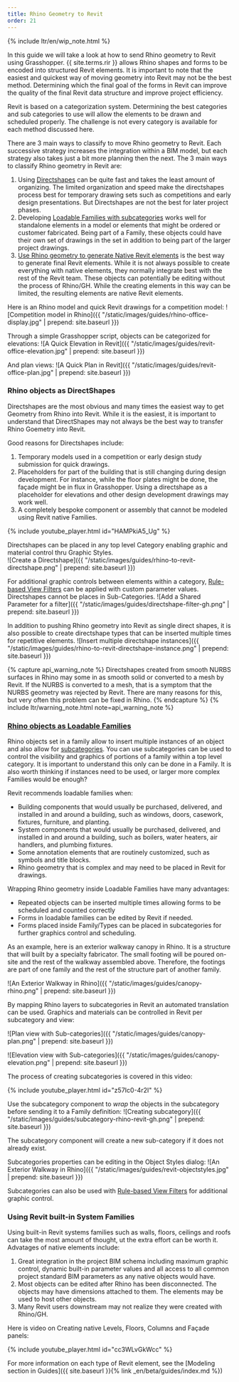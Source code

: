 ```yaml
---
title: Rhino Geometry to Revit
order: 21
---
```


{% include ltr/en/wip_note.html %}

In this guide we will take a look at how to send Rhino geometry to Revit using Grasshopper. {{ site.terms.rir }} allows Rhino shapes and forms to be encoded into structured Revit elements. It is important to note that the easiest and quickest way of moving geometry into Revit may not be the best method. Determining which the final goal of the forms in Revit can improve the quality of the final Revit data structure and improve project efficiency.

Revit is based on a categorization system. Determining the best categories and sub categories to use will allow the elements to be drawn and scheduled properly.  The challenge is not every category is available for each method discussed here.

There are 3 main ways to classify to move Rhino geometry to Revit. Each successive strategy increases the integration within a BIM model, but each strategy also takes just a bit more planning then the next.  The 3 main ways to classify Rhino geometry in Revit are:

1. Using [Directshapes](#rhino-objects-as-directshapes) can be quite fast and takes the least amount of organizing. The limited organization and speed make the directshapes process best for temporary drawing sets such as competitions and early design presentations. But Directshapes are not the best for later project phases.
1. Developing [Loadable Families with subcategories](#rhino-objects-as-loadable-families) works well for standalone elements in a model or elements that might be ordered or customer fabricated.  Being part of a Family, these objects could have their own set of drawings in the set in addition to being part of the larger project drawings.
1. [Use Rhino geometry to generate Native Revit elements](#using-revit-built-in-system-families) is the best way to generate final Revit elements. While it is not always possible to create everything with native elements, they normally integrate best with the rest of the Revit team. These objects can potentially be editing without the process of Rhino/GH.  While the creating elements in this way can be limited, the resulting elements are native Revit elements.

Here is an Rhino model and quick Revit drawings for a competition model:
![Competition model in Rhino]({{ "/static/images/guides/rhino-office-display.jpg" | prepend: site.baseurl }})

Through a simple Grasshopper script, objects can be categorized for elevations:
![A Quick Elevation in Revit]({{ "/static/images/guides/revit-office-elevation.jpg" | prepend: site.baseurl }})

And plan views:
![A Quick Plan in Revit]({{ "/static/images/guides/revit-office-plan.jpg" | prepend: site.baseurl }})

### Rhino objects as DirectShapes

Directshapes are the most obvious and many times the easiest way to get Geometry from Rhino into Revit. While it is the easiest, it is important to understand that DirectShapes may not always be the best way to transfer Rhino Goemetry into Revit.

Good reasons for Directshapes include:
1. Temporary models used in a competition or early design study submission for quick drawings.
1. Placeholders for part of the building that is still changing during design development.  For instance, while the floor plates might be done, the façade might be in flux in Grasshopper. Using a directshape as a placeholder for elevations and other design development drawings may work well.
1. A completely bespoke component or assembly that cannot be modeled using Revit native Families.

{% include youtube_player.html id="HAMPkiA5_Ug" %}

Directshapes can be placed in any top level Category enabling graphic and material control thru Graphic Styles.  
![Create a Directshape]({{ "/static/images/guides/rhino-to-revit-directshape.png" | prepend: site.baseurl }})

For additional graphic controls between elements within a category, [Rule-based View Filters](https://knowledge.autodesk.com/support/revit-products/learn-explore/caas/CloudHelp/cloudhelp/2019/ENU/Revit-DocumentPresent/files/GUID-145815E2-5699-40FE-A358-FFC739DB7C46-htm.html) can be applied with custom parameter values. Directshapes cannot be places in Sub-Categories.
![Add a Shared Parameter for a filter]({{ "/static/images/guides/directshape-filter-gh.png" | prepend: site.baseurl }})

In addition to pushing Rhino geometry into Revit as single direct shapes, it is also possible to create directshape types that can be inserted multiple times for repetitive elements.
![Insert multiple directshape instances]({{ "/static/images/guides/rhino-to-revit-directshape-instance.png" | prepend: site.baseurl }})

{% capture api_warning_note %}
Directshapes created from smooth NURBS surfaces in Rhino may some in as smooth solid or converted to a mesh by Revit.  If the NURBS is converted to a mesh, that is a symptom that the NURBS geometry was rejected by Revit.  There are many reasons for this, but very often this problem can be fixed in Rhino.
{% endcapture %}
{% include ltr/warning_note.html note=api_warning_note %}

### [Rhino objects as Loadable Families]()

Rhino objects set in a family allow to insert multiple instances of an object and also allow for [subcategories](https://knowledge.autodesk.com/support/revit-products/learn-explore/caas/CloudHelp/cloudhelp/2018/ENU/Revit-Customize/files/GUID-8C1F9882-E4AB-4E03-A735-8C44F19E194B-htm.html).  You can use subcategories can be used to control the visibility and graphics of portions of a family within a top level category. It is important to understand this only can be done in a Family.  It is also worth thinking if instances need to be used, or larger more complex Families would be enough?

Revit recommends loadable families when:
* Building components that would usually be purchased, delivered, and installed in and around a building, such as windows, doors, casework, fixtures, furniture, and planting.
* System components that would usually be purchased, delivered, and installed in and around a building, such as boilers, water heaters, air handlers, and plumbing fixtures.
* Some annotation elements that are routinely customized, such as symbols and title blocks.
* Rhino geometry that is complex and may need to be placed in Revit for drawings.

Wrapping Rhino geometry inside Loadable Families have many advantages:
* Repeated objects can be inserted multiple times allowing forms to be scheduled and counted correctly
* Forms in loadable families can be edited by Revit if needed.
* Forms placed inside Family/Types can be placed in subcategories for further graphics control and scheduling.

As an example, here is an exterior walkway canopy in Rhino.  It is a structure that will built by a specialty fabricator. The small footing will be poured on-site and the rest of the walkway assembled above. Therefore, the footings are part of one family and the rest of the structure part of another family.

![An Exterior Walkway in Rhino]({{ "/static/images/guides/canopy-rhino.png" | prepend: site.baseurl }})

By mapping Rhino layers to subcategories in Revit an automated translation can be used. Graphics and materials can be controlled in Revit per subcategory and view:

![Plan view with Sub-categories]({{ "/static/images/guides/canopy-plan.png" | prepend: site.baseurl }})

![Elevation view with Sub-categories]({{ "/static/images/guides/canopy-elevation.png" | prepend: site.baseurl }})

The process of creating subcategories is covered in this video:

{% include youtube_player.html id="z57Ic0-4r2I" %}

Use the subcategory component to *wrap* the objects in the subcategory before sending it to a Family definition:
![Creating subcategory]({{ "/static/images/guides/subcategory-rhino-revit-gh.png" | prepend: site.baseurl }})

The subcategory component will create a new sub-category if it does not already exist.

Subcategories properties can be editing in the Object Styles dialog:
![An Exterior Walkway in Rhino]({{ "/static/images/guides/revit-objectstyles.jpg" | prepend: site.baseurl }})

Subcategories can also be used with [Rule-based View Filters](https://knowledge.autodesk.com/support/revit-products/learn-explore/caas/CloudHelp/cloudhelp/2019/ENU/Revit-DocumentPresent/files/GUID-145815E2-5699-40FE-A358-FFC739DB7C46-htm.html) for additional graphic control.

### Using Revit built-in System Families

Using built-in Revit systems families such as walls, floors, ceilings and roofs can take the most amount of thought, ut the extra effort can be worth it.  Advatages of native elements include:

1. Great integration in the project BIM schema including maximum graphic control, dynamic built-in parameter values and all access to all common project standard BIM parameters as any native objects would have.
1. Most objects can be edited after Rhino has been disconnected.  The objects may have dimensions attached to them. The elements may be used to host other objects.
1. Many Revit users downstream may not realize they were created with Rhino/GH.

Here is video on Creating native Levels, Floors, Columns and Façade panels:

{% include youtube_player.html id="cc3WLvGkWcc" %}

For more information on each type of Revit element, see the [Modeling section in Guides]({{ site.baseurl }}{% link _en/beta/guides/index.md %})
